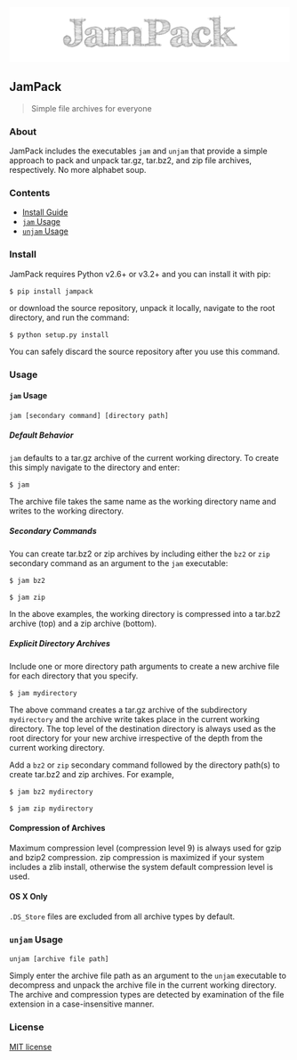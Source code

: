 <img src="https://raw.githubusercontent.com/chrissimpkins/jampack/master/img/jampack-header.png" alt="JamPack - simple file archives for everyone" width="728" />

## JamPack

> Simple file archives for everyone

### About

JamPack includes the executables `jam` and `unjam` that provide a simple approach to pack and unpack tar.gz, tar.bz2, and zip file archives, respectively.  No more alphabet soup.


### Contents

- [Install Guide](https://github.com/chrissimpkins/jampack#install)
- [`jam` Usage](https://github.com/chrissimpkins/jampack#jam-usage)
- [`unjam` Usage](https://github.com/chrissimpkins/jampack#unjam-usage)


### Install

JamPack requires Python v2.6+ or v3.2+ and you can install it with pip:

```shell
$ pip install jampack
```

or download the source repository, unpack it locally, navigate to the root directory, and run the command:

```shell
$ python setup.py install
```

You can safely discard the source repository after you use this command.

### Usage

#### `jam` Usage

```
jam [secondary command] [directory path]
```

##### Default Behavior

`jam` defaults to a tar.gz archive of the current working directory.  To create this simply navigate to the directory and enter:

```shell
$ jam
```

The archive file takes the same name as the working directory name and writes to the working directory.

##### Secondary Commands

You can create tar.bz2 or zip archives by including either the `bz2` or `zip` secondary command as an argument to the `jam` executable:

```shell
$ jam bz2
```

```shell
$ jam zip
```

In the above examples, the working directory is compressed into a tar.bz2 archive (top) and a zip archive (bottom).


##### Explicit Directory Archives

Include one or more directory path arguments to create a new archive file for each directory that you specify.

```shell
$ jam mydirectory
```

The above command creates a tar.gz archive of the subdirectory `mydirectory` and the archive write takes place in the current working directory. The top level of the destination directory is always used as the root directory for your new archive irrespective of the depth from the current working directory.

Add a `bz2` or `zip` secondary command followed by the directory path(s) to create tar.bz2 and zip archives.  For example, 

```shell
$ jam bz2 mydirectory
```

```shell
$ jam zip mydirectory
```

#### Compression of Archives

Maximum compression level (compression level 9) is always used for gzip and bzip2 compression.  zip compression is maximized if your system includes a zlib install, otherwise the system default compression level is used.


#### OS X Only

`.DS_Store` files are excluded from all archive types by default.


### `unjam` Usage

```
unjam [archive file path]
```

Simply enter the archive file path as an argument to the `unjam` executable to decompress and unpack the archive file in the current working directory.  The archive and compression types are detected by examination of the file extension in a case-insensitive manner.


### License

[MIT license](https://github.com/chrissimpkins/jampack/LICENSE)




